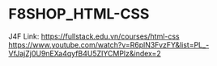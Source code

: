 # F8SHOP_HTML-CSS
 J4F
Link: https://fullstack.edu.vn/courses/html-css
      https://www.youtube.com/watch?v=R6plN3FvzFY&list=PL_-VfJajZj0U9nEXa4qyfB4U5ZIYCMPlz&index=2
